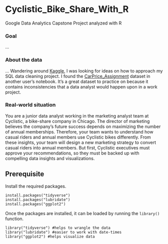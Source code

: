 # Cyclistic_Bike_Share_With_R
Google Data Analytics Capstone Project analyzed with R

### Goal

...

### About the data
...
Wandering around [Kaggle](https://www.kaggle.com/), I was looking for ideas on how to approach my SQL data cleaning project. I found the [CarPrice_Assignment](https://www.kaggle.com/goyalshalini93/car-data) dataset in another user’s notebook. It’s a great dataset to practice on because it contains inconsistencies that a data analyst would happen upon in a work project. 

### Real-world situation

You are a junior data analyst working in the marketing analyst team at Cyclistic, a bike-share company in Chicago. The director of marketing believes the company’s future success depends on maximizing the number of annual memberships. Therefore, your team wants to understand how casual riders and annual members use Cyclistic bikes differently. From these insights, your team will design a new marketing strategy to convert casual riders into annual members. But first, Cyclistic executives must approve your recommendations, so they must be backed up with compelling data insights and visualizations.


## Prerequisite

Install the required packages.

```{r}
install.packages("tidyverse")
install.packages("lubridate")
install.packages("ggplot2")
```

Once the packages are installed, it can be loaded by running the `library()` function.

```{r}
library("tidyverse") #helps to wrangle the data
library("lubridate") #easier to work with date-times
library("ggplot2") #helps visualize data
```
